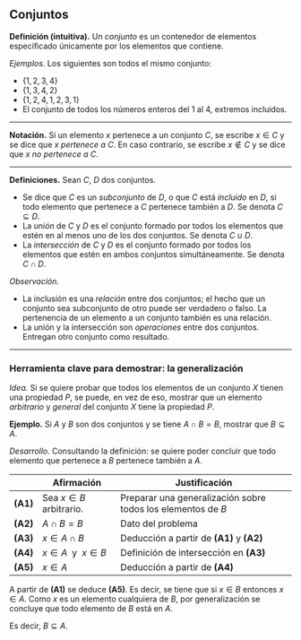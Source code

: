 ﻿## Conjuntos

**Definición (intuitiva).** Un *conjunto* es un contenedor de elementos especificado únicamente por los elementos que contiene.

*Ejemplos.* Los siguientes son todos el mismo conjunto:
- $\{1,2,3,4\}$
- $\{1,3,4,2\}$
- $\{1,2,4,1,2,3,1\}$
- El conjunto de todos los números enteros del $1$ al $4$, extremos incluidos.

---

**Notación.** Si un elemento $x$ pertenece a un conjunto $C$, se escribe $x\in C$ y se dice que $x$ *pertenece a* $C$.
En caso contrario, se escribe $x\not\in C$ y se dice que $x$ *no pertenece a* $C$.

---

**Definiciones.** Sean $C$, $D$ dos conjuntos. 
- Se dice que $C$ es un *subconjunto* de $D$, o que $C$ está *incluido* en $D$, si todo elemento que pertenece a $C$ pertenece también a $D$. Se denota $C\subseteq D$.
- La *unión* de $C$ y $D$ es el conjunto formado por todos los elementos que estén en al menos uno de los dos conjuntos. Se denota $C\cup D$.  
- La *intersección* de $C$ y $D$ es el conjunto formado por todos los elementos que estén en ambos conjuntos simultáneamente. Se denota $C\cap D$.

*Observación.*
- La inclusión es una *relación* entre dos conjuntos; el hecho que un conjunto sea subconjunto de otro puede ser verdadero o falso. La pertenencia de un elemento a un conjunto también es una relación.
- La unión y la intersección son *operaciones* entre dos conjuntos. Entregan otro conjunto como resultado.

---

### Herramienta clave para demostrar: la generalización

*Idea.* Si se quiere probar que todos los elementos de un conjunto $X$ tienen una propiedad $P$, se puede, en vez de eso, mostrar que un elemento *arbitrario* y *general* del conjunto $X$ tiene la propiedad $P$.

**Ejemplo.** Si $A$ y $B$ son dos conjuntos y se tiene $A\cap B = B$, mostrar que $B\subseteq A$.

*Desarrollo.* Consultando la definición: se quiere poder concluir que todo elemento que pertenece a $B$ pertenece también a $A$.

| | Afirmación | Justificación |
|----|----|----|
|**(A1)**| Sea $x\in B$ arbitrario. | Preparar una generalización sobre todos los elementos de $B$|
|**(A2)**| $A\cap B=B$ | Dato del problema|
|**(A3)** | $x\in A\cap B$ | Deducción a partir de **(A1)** y **(A2)**|
|**(A4)** | $x\in A$ &nbsp;y&nbsp; $x\in B$ | Definición de intersección en **(A3)**|
|**(A5)** | $x\in A$ | Deducción a partir de **(A4)**

A partir de **(A1)** se deduce **(A5)**. Es decir, se tiene que si $x\in B$ entonces $x\in A$.  Como $x$ es un elemento cualquiera de $B$, por generalización se concluye que todo elemento de $B$ está en $A$.

Es decir, $B\subseteq A$.
